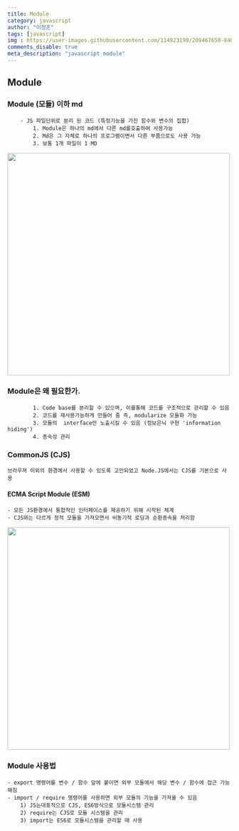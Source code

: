 ```yaml
---
title: Module
category: javascript
author: "이정훈"
tags: [javascript]
img : https://user-images.githubusercontent.com/114923190/209467650-8400e1a4-58e1-414e-974d-9c103da1b643.png
comments_disable: true
meta_description: "javascript module"
---
```


## Module
### Module (모듈) 이하 md
		- JS 파일단위로 분리 된 코드 (특정기능을 가진 함수와 변수의 집합)
			1. Module은 하나의 md에서 다른 md를호출하여 사용가능
			2. Md은 그 자체로 하나의 프로그램이면서 다른 부픔으로도 사용 가능
			3. 보통 1개 파일이 1 MD
<img src = 'https://user-images.githubusercontent.com/114923190/209467650-8400e1a4-58e1-414e-974d-9c103da1b643.png' width = '500'>

### Module은 왜 필요한가.
			1. Code base를 분리할 수 있으며, 이를통해 코드를 구조적으로 관리할 수 있음
			2. 코드를 재사용가능하게 만들어 줌 즉, modularize 모듈화 가능
			3. 모듈의  interface만 노출시킬 수 있음 (정보은닉 구현 'information hiding')
			4. 종속성 관리

### CommonJS (CJS)
	브라우져 이외의 환경에서 사용할 수 있도록 고안되었고 Node.JS에서는 CJS를 기본으로 사용

#### ECMA Script Module (ESM)
	- 모든 JS환경에서 통합적인 인터페이스를 제공하기 위해 시작된 체계
	- CJS와는 다르게 정적 모듈을 가져오면서 비동기적 로딩과 순환종속을 처리함
<img src = 'https://user-images.githubusercontent.com/114923190/209467664-63c376d8-0466-45ef-aa84-7883b9077144.png' width = '500'>

### Module 사용법
	- export 명령어를 변수 / 함수 앞에 붙이면 외부 모듈에서 해당 변수 / 함수에 접근 가능해짐
	- import / require 명령어를 사용하면 외부 모듈의 기능을 가져올 수 있음
		1) JS는대표적으로 CJS, ES6방식으로 모듈시스템 관리
		2) require는 CJS로 모듈 시스템을 관리
		3) import는 ES6로 모듈시스템을 관리할 때 사용
